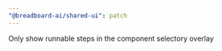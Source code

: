 ```yaml
---
"@breadboard-ai/shared-ui": patch
---
```


Only show runnable steps in the component selectory overlay
